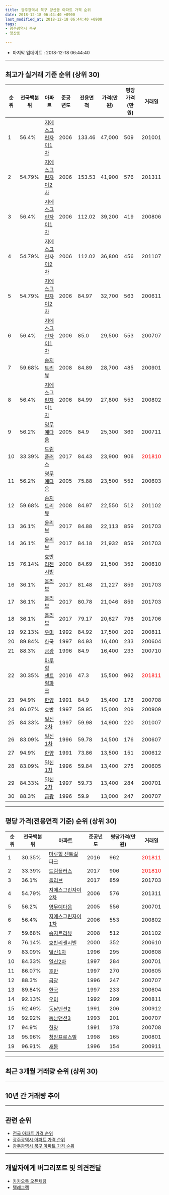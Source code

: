 ```yaml
---
title: 광주광역시 북구 양산동 아파트 가격 순위
date: 2018-12-18 06:44:40 +0900
last_modified_at: 2018-12-18 06:44:40 +0900
tags:
- 광주광역시 북구
- 양산동

---
```


* 마지막 업데이트 : 2018-12-18 06:44:40

---

## 최고가 실거래 기준 순위 (상위 30)


|순위|전국백분위|아파트|준공년도|전용면적|가격(만원)|평당가격(만원)|거래일|
|---|---|---|---|---|---|---|---|
|1|56.4%|[지에스그린자이1차](https://search.naver.com/search.naver?query=%EA%B4%91%EC%A3%BC%EA%B4%91%EC%97%AD%EC%8B%9C+%EB%B6%81%EA%B5%AC+%EC%96%91%EC%82%B0%EB%8F%99+%EC%A7%80%EC%97%90%EC%8A%A4%EA%B7%B8%EB%A6%B0%EC%9E%90%EC%9D%B41%EC%B0%A8)|2006|133.46|47,000|509|201001|
|2|54.79%|[지에스그린자이2차](https://search.naver.com/search.naver?query=%EA%B4%91%EC%A3%BC%EA%B4%91%EC%97%AD%EC%8B%9C+%EB%B6%81%EA%B5%AC+%EC%96%91%EC%82%B0%EB%8F%99+%EC%A7%80%EC%97%90%EC%8A%A4%EA%B7%B8%EB%A6%B0%EC%9E%90%EC%9D%B42%EC%B0%A8)|2006|153.53|41,900|576|201311|
|3|56.4%|[지에스그린자이1차](https://search.naver.com/search.naver?query=%EA%B4%91%EC%A3%BC%EA%B4%91%EC%97%AD%EC%8B%9C+%EB%B6%81%EA%B5%AC+%EC%96%91%EC%82%B0%EB%8F%99+%EC%A7%80%EC%97%90%EC%8A%A4%EA%B7%B8%EB%A6%B0%EC%9E%90%EC%9D%B41%EC%B0%A8)|2006|112.02|39,200|419|200806|
|4|54.79%|[지에스그린자이2차](https://search.naver.com/search.naver?query=%EA%B4%91%EC%A3%BC%EA%B4%91%EC%97%AD%EC%8B%9C+%EB%B6%81%EA%B5%AC+%EC%96%91%EC%82%B0%EB%8F%99+%EC%A7%80%EC%97%90%EC%8A%A4%EA%B7%B8%EB%A6%B0%EC%9E%90%EC%9D%B42%EC%B0%A8)|2006|112.02|36,800|456|201107|
|5|54.79%|[지에스그린자이2차](https://search.naver.com/search.naver?query=%EA%B4%91%EC%A3%BC%EA%B4%91%EC%97%AD%EC%8B%9C+%EB%B6%81%EA%B5%AC+%EC%96%91%EC%82%B0%EB%8F%99+%EC%A7%80%EC%97%90%EC%8A%A4%EA%B7%B8%EB%A6%B0%EC%9E%90%EC%9D%B42%EC%B0%A8)|2006|84.97|32,700|563|200611|
|6|56.4%|[지에스그린자이1차](https://search.naver.com/search.naver?query=%EA%B4%91%EC%A3%BC%EA%B4%91%EC%97%AD%EC%8B%9C+%EB%B6%81%EA%B5%AC+%EC%96%91%EC%82%B0%EB%8F%99+%EC%A7%80%EC%97%90%EC%8A%A4%EA%B7%B8%EB%A6%B0%EC%9E%90%EC%9D%B41%EC%B0%A8)|2006|85.0|29,500|553|200707|
|7|59.68%|[송지트리뷰](https://search.naver.com/search.naver?query=%EA%B4%91%EC%A3%BC%EA%B4%91%EC%97%AD%EC%8B%9C+%EB%B6%81%EA%B5%AC+%EC%96%91%EC%82%B0%EB%8F%99+%EC%86%A1%EC%A7%80%ED%8A%B8%EB%A6%AC%EB%B7%B0)|2008|84.89|28,700|485|200901|
|8|56.4%|[지에스그린자이1차](https://search.naver.com/search.naver?query=%EA%B4%91%EC%A3%BC%EA%B4%91%EC%97%AD%EC%8B%9C+%EB%B6%81%EA%B5%AC+%EC%96%91%EC%82%B0%EB%8F%99+%EC%A7%80%EC%97%90%EC%8A%A4%EA%B7%B8%EB%A6%B0%EC%9E%90%EC%9D%B41%EC%B0%A8)|2006|84.99|27,800|553|200802|
|9|56.2%|[영무예다음](https://search.naver.com/search.naver?query=%EA%B4%91%EC%A3%BC%EA%B4%91%EC%97%AD%EC%8B%9C+%EB%B6%81%EA%B5%AC+%EC%96%91%EC%82%B0%EB%8F%99+%EC%98%81%EB%AC%B4%EC%98%88%EB%8B%A4%EC%9D%8C)|2005|84.9|25,300|369|200711|
|10|33.39%|[드림플러스](https://search.naver.com/search.naver?query=%EA%B4%91%EC%A3%BC%EA%B4%91%EC%97%AD%EC%8B%9C+%EB%B6%81%EA%B5%AC+%EC%96%91%EC%82%B0%EB%8F%99+%EB%93%9C%EB%A6%BC%ED%94%8C%EB%9F%AC%EC%8A%A4)|2017|84.43|23,900|906|<span style="color:red">201810</span>|
|11|56.2%|[영무예다음](https://search.naver.com/search.naver?query=%EA%B4%91%EC%A3%BC%EA%B4%91%EC%97%AD%EC%8B%9C+%EB%B6%81%EA%B5%AC+%EC%96%91%EC%82%B0%EB%8F%99+%EC%98%81%EB%AC%B4%EC%98%88%EB%8B%A4%EC%9D%8C)|2005|75.88|23,500|552|200603|
|12|59.68%|[송지트리뷰](https://search.naver.com/search.naver?query=%EA%B4%91%EC%A3%BC%EA%B4%91%EC%97%AD%EC%8B%9C+%EB%B6%81%EA%B5%AC+%EC%96%91%EC%82%B0%EB%8F%99+%EC%86%A1%EC%A7%80%ED%8A%B8%EB%A6%AC%EB%B7%B0)|2008|84.97|22,550|512|201102|
|13|36.1%|[올리브](https://search.naver.com/search.naver?query=%EA%B4%91%EC%A3%BC%EA%B4%91%EC%97%AD%EC%8B%9C+%EB%B6%81%EA%B5%AC+%EC%96%91%EC%82%B0%EB%8F%99+%EC%98%AC%EB%A6%AC%EB%B8%8C)|2017|84.88|22,113|859|201703|
|14|36.1%|[올리브](https://search.naver.com/search.naver?query=%EA%B4%91%EC%A3%BC%EA%B4%91%EC%97%AD%EC%8B%9C+%EB%B6%81%EA%B5%AC+%EC%96%91%EC%82%B0%EB%8F%99+%EC%98%AC%EB%A6%AC%EB%B8%8C)|2017|84.18|21,932|859|201703|
|15|76.14%|[호반리젠시빌](https://search.naver.com/search.naver?query=%EA%B4%91%EC%A3%BC%EA%B4%91%EC%97%AD%EC%8B%9C+%EB%B6%81%EA%B5%AC+%EC%96%91%EC%82%B0%EB%8F%99+%ED%98%B8%EB%B0%98%EB%A6%AC%EC%A0%A0%EC%8B%9C%EB%B9%8C)|2000|84.69|21,500|352|200610|
|16|36.1%|[올리브](https://search.naver.com/search.naver?query=%EA%B4%91%EC%A3%BC%EA%B4%91%EC%97%AD%EC%8B%9C+%EB%B6%81%EA%B5%AC+%EC%96%91%EC%82%B0%EB%8F%99+%EC%98%AC%EB%A6%AC%EB%B8%8C)|2017|81.48|21,227|859|201703|
|17|36.1%|[올리브](https://search.naver.com/search.naver?query=%EA%B4%91%EC%A3%BC%EA%B4%91%EC%97%AD%EC%8B%9C+%EB%B6%81%EA%B5%AC+%EC%96%91%EC%82%B0%EB%8F%99+%EC%98%AC%EB%A6%AC%EB%B8%8C)|2017|80.78|21,046|859|201703|
|18|36.1%|[올리브](https://search.naver.com/search.naver?query=%EA%B4%91%EC%A3%BC%EA%B4%91%EC%97%AD%EC%8B%9C+%EB%B6%81%EA%B5%AC+%EC%96%91%EC%82%B0%EB%8F%99+%EC%98%AC%EB%A6%AC%EB%B8%8C)|2017|79.17|20,627|796|201706|
|19|92.13%|[우미](https://search.naver.com/search.naver?query=%EA%B4%91%EC%A3%BC%EA%B4%91%EC%97%AD%EC%8B%9C+%EB%B6%81%EA%B5%AC+%EC%96%91%EC%82%B0%EB%8F%99+%EC%9A%B0%EB%AF%B8)|1992|84.92|17,500|209|200811|
|20|89.84%|[한국](https://search.naver.com/search.naver?query=%EA%B4%91%EC%A3%BC%EA%B4%91%EC%97%AD%EC%8B%9C+%EB%B6%81%EA%B5%AC+%EC%96%91%EC%82%B0%EB%8F%99+%ED%95%9C%EA%B5%AD)|1997|84.93|16,400|233|200604|
|21|88.3%|[금광](https://search.naver.com/search.naver?query=%EA%B4%91%EC%A3%BC%EA%B4%91%EC%97%AD%EC%8B%9C+%EB%B6%81%EA%B5%AC+%EC%96%91%EC%82%B0%EB%8F%99+%EA%B8%88%EA%B4%91)|1996|84.9|16,400|233|200710|
|22|30.35%|[마루힐 센트럴파크](https://search.naver.com/search.naver?query=%EA%B4%91%EC%A3%BC%EA%B4%91%EC%97%AD%EC%8B%9C+%EB%B6%81%EA%B5%AC+%EC%96%91%EC%82%B0%EB%8F%99+%EB%A7%88%EB%A3%A8%ED%9E%90+%EC%84%BC%ED%8A%B8%EB%9F%B4%ED%8C%8C%ED%81%AC)|2016|47.3|15,500|962|<span style="color:red">201811</span>|
|23|94.9%|[한양](https://search.naver.com/search.naver?query=%EA%B4%91%EC%A3%BC%EA%B4%91%EC%97%AD%EC%8B%9C+%EB%B6%81%EA%B5%AC+%EC%96%91%EC%82%B0%EB%8F%99+%ED%95%9C%EC%96%91)|1991|84.9|15,400|178|200708|
|24|86.07%|[호반](https://search.naver.com/search.naver?query=%EA%B4%91%EC%A3%BC%EA%B4%91%EC%97%AD%EC%8B%9C+%EB%B6%81%EA%B5%AC+%EC%96%91%EC%82%B0%EB%8F%99+%ED%98%B8%EB%B0%98)|1997|59.95|15,000|209|200909|
|25|84.33%|[일신2차](https://search.naver.com/search.naver?query=%EA%B4%91%EC%A3%BC%EA%B4%91%EC%97%AD%EC%8B%9C+%EB%B6%81%EA%B5%AC+%EC%96%91%EC%82%B0%EB%8F%99+%EC%9D%BC%EC%8B%A02%EC%B0%A8)|1997|59.98|14,900|220|201007|
|26|83.09%|[일신1차](https://search.naver.com/search.naver?query=%EA%B4%91%EC%A3%BC%EA%B4%91%EC%97%AD%EC%8B%9C+%EB%B6%81%EA%B5%AC+%EC%96%91%EC%82%B0%EB%8F%99+%EC%9D%BC%EC%8B%A01%EC%B0%A8)|1996|59.78|14,500|176|200607|
|27|94.9%|[한양](https://search.naver.com/search.naver?query=%EA%B4%91%EC%A3%BC%EA%B4%91%EC%97%AD%EC%8B%9C+%EB%B6%81%EA%B5%AC+%EC%96%91%EC%82%B0%EB%8F%99+%ED%95%9C%EC%96%91)|1991|73.86|13,500|151|200612|
|28|83.09%|[일신1차](https://search.naver.com/search.naver?query=%EA%B4%91%EC%A3%BC%EA%B4%91%EC%97%AD%EC%8B%9C+%EB%B6%81%EA%B5%AC+%EC%96%91%EC%82%B0%EB%8F%99+%EC%9D%BC%EC%8B%A01%EC%B0%A8)|1996|59.84|13,400|275|200605|
|29|84.33%|[일신2차](https://search.naver.com/search.naver?query=%EA%B4%91%EC%A3%BC%EA%B4%91%EC%97%AD%EC%8B%9C+%EB%B6%81%EA%B5%AC+%EC%96%91%EC%82%B0%EB%8F%99+%EC%9D%BC%EC%8B%A02%EC%B0%A8)|1997|59.73|13,400|284|200701|
|30|88.3%|[금광](https://search.naver.com/search.naver?query=%EA%B4%91%EC%A3%BC%EA%B4%91%EC%97%AD%EC%8B%9C+%EB%B6%81%EA%B5%AC+%EC%96%91%EC%82%B0%EB%8F%99+%EA%B8%88%EA%B4%91)|1996|59.9|13,000|247|200707|


---

## 평당 가격(전용면적 기준) 순위 (상위 30)


|순위|전국백분위|아파트|준공년도|평당가격(만원)|거래일|
|---|---|---|---|---|---|
|1|30.35%|[마루힐 센트럴파크](https://search.naver.com/search.naver?query=%EA%B4%91%EC%A3%BC%EA%B4%91%EC%97%AD%EC%8B%9C+%EB%B6%81%EA%B5%AC+%EC%96%91%EC%82%B0%EB%8F%99+%EB%A7%88%EB%A3%A8%ED%9E%90+%EC%84%BC%ED%8A%B8%EB%9F%B4%ED%8C%8C%ED%81%AC)|2016|962|<span style="color:red">201811</span>|
|2|33.39%|[드림플러스](https://search.naver.com/search.naver?query=%EA%B4%91%EC%A3%BC%EA%B4%91%EC%97%AD%EC%8B%9C+%EB%B6%81%EA%B5%AC+%EC%96%91%EC%82%B0%EB%8F%99+%EB%93%9C%EB%A6%BC%ED%94%8C%EB%9F%AC%EC%8A%A4)|2017|906|<span style="color:red">201810</span>|
|3|36.1%|[올리브](https://search.naver.com/search.naver?query=%EA%B4%91%EC%A3%BC%EA%B4%91%EC%97%AD%EC%8B%9C+%EB%B6%81%EA%B5%AC+%EC%96%91%EC%82%B0%EB%8F%99+%EC%98%AC%EB%A6%AC%EB%B8%8C)|2017|859|201703|
|4|54.79%|[지에스그린자이2차](https://search.naver.com/search.naver?query=%EA%B4%91%EC%A3%BC%EA%B4%91%EC%97%AD%EC%8B%9C+%EB%B6%81%EA%B5%AC+%EC%96%91%EC%82%B0%EB%8F%99+%EC%A7%80%EC%97%90%EC%8A%A4%EA%B7%B8%EB%A6%B0%EC%9E%90%EC%9D%B42%EC%B0%A8)|2006|576|201311|
|5|56.2%|[영무예다음](https://search.naver.com/search.naver?query=%EA%B4%91%EC%A3%BC%EA%B4%91%EC%97%AD%EC%8B%9C+%EB%B6%81%EA%B5%AC+%EC%96%91%EC%82%B0%EB%8F%99+%EC%98%81%EB%AC%B4%EC%98%88%EB%8B%A4%EC%9D%8C)|2005|556|200701|
|6|56.4%|[지에스그린자이1차](https://search.naver.com/search.naver?query=%EA%B4%91%EC%A3%BC%EA%B4%91%EC%97%AD%EC%8B%9C+%EB%B6%81%EA%B5%AC+%EC%96%91%EC%82%B0%EB%8F%99+%EC%A7%80%EC%97%90%EC%8A%A4%EA%B7%B8%EB%A6%B0%EC%9E%90%EC%9D%B41%EC%B0%A8)|2006|553|200802|
|7|59.68%|[송지트리뷰](https://search.naver.com/search.naver?query=%EA%B4%91%EC%A3%BC%EA%B4%91%EC%97%AD%EC%8B%9C+%EB%B6%81%EA%B5%AC+%EC%96%91%EC%82%B0%EB%8F%99+%EC%86%A1%EC%A7%80%ED%8A%B8%EB%A6%AC%EB%B7%B0)|2008|512|201102|
|8|76.14%|[호반리젠시빌](https://search.naver.com/search.naver?query=%EA%B4%91%EC%A3%BC%EA%B4%91%EC%97%AD%EC%8B%9C+%EB%B6%81%EA%B5%AC+%EC%96%91%EC%82%B0%EB%8F%99+%ED%98%B8%EB%B0%98%EB%A6%AC%EC%A0%A0%EC%8B%9C%EB%B9%8C)|2000|352|200610|
|9|83.09%|[일신1차](https://search.naver.com/search.naver?query=%EA%B4%91%EC%A3%BC%EA%B4%91%EC%97%AD%EC%8B%9C+%EB%B6%81%EA%B5%AC+%EC%96%91%EC%82%B0%EB%8F%99+%EC%9D%BC%EC%8B%A01%EC%B0%A8)|1996|295|200608|
|10|84.33%|[일신2차](https://search.naver.com/search.naver?query=%EA%B4%91%EC%A3%BC%EA%B4%91%EC%97%AD%EC%8B%9C+%EB%B6%81%EA%B5%AC+%EC%96%91%EC%82%B0%EB%8F%99+%EC%9D%BC%EC%8B%A02%EC%B0%A8)|1997|284|200701|
|11|86.07%|[호반](https://search.naver.com/search.naver?query=%EA%B4%91%EC%A3%BC%EA%B4%91%EC%97%AD%EC%8B%9C+%EB%B6%81%EA%B5%AC+%EC%96%91%EC%82%B0%EB%8F%99+%ED%98%B8%EB%B0%98)|1997|270|200605|
|12|88.3%|[금광](https://search.naver.com/search.naver?query=%EA%B4%91%EC%A3%BC%EA%B4%91%EC%97%AD%EC%8B%9C+%EB%B6%81%EA%B5%AC+%EC%96%91%EC%82%B0%EB%8F%99+%EA%B8%88%EA%B4%91)|1996|247|200707|
|13|89.84%|[한국](https://search.naver.com/search.naver?query=%EA%B4%91%EC%A3%BC%EA%B4%91%EC%97%AD%EC%8B%9C+%EB%B6%81%EA%B5%AC+%EC%96%91%EC%82%B0%EB%8F%99+%ED%95%9C%EA%B5%AD)|1997|233|200604|
|14|92.13%|[우미](https://search.naver.com/search.naver?query=%EA%B4%91%EC%A3%BC%EA%B4%91%EC%97%AD%EC%8B%9C+%EB%B6%81%EA%B5%AC+%EC%96%91%EC%82%B0%EB%8F%99+%EC%9A%B0%EB%AF%B8)|1992|209|200811|
|15|92.49%|[동남맨션2](https://search.naver.com/search.naver?query=%EA%B4%91%EC%A3%BC%EA%B4%91%EC%97%AD%EC%8B%9C+%EB%B6%81%EA%B5%AC+%EC%96%91%EC%82%B0%EB%8F%99+%EB%8F%99%EB%82%A8%EB%A7%A8%EC%85%982)|1991|206|200912|
|16|92.92%|[동남맨션3](https://search.naver.com/search.naver?query=%EA%B4%91%EC%A3%BC%EA%B4%91%EC%97%AD%EC%8B%9C+%EB%B6%81%EA%B5%AC+%EC%96%91%EC%82%B0%EB%8F%99+%EB%8F%99%EB%82%A8%EB%A7%A8%EC%85%983)|1993|201|200707|
|17|94.9%|[한양](https://search.naver.com/search.naver?query=%EA%B4%91%EC%A3%BC%EA%B4%91%EC%97%AD%EC%8B%9C+%EB%B6%81%EA%B5%AC+%EC%96%91%EC%82%B0%EB%8F%99+%ED%95%9C%EC%96%91)|1991|178|200708|
|18|95.96%|[청암프로스빌](https://search.naver.com/search.naver?query=%EA%B4%91%EC%A3%BC%EA%B4%91%EC%97%AD%EC%8B%9C+%EB%B6%81%EA%B5%AC+%EC%96%91%EC%82%B0%EB%8F%99+%EC%B2%AD%EC%95%94%ED%94%84%EB%A1%9C%EC%8A%A4%EB%B9%8C)|1998|165|200801|
|19|96.91%|[새봄](https://search.naver.com/search.naver?query=%EA%B4%91%EC%A3%BC%EA%B4%91%EC%97%AD%EC%8B%9C+%EB%B6%81%EA%B5%AC+%EC%96%91%EC%82%B0%EB%8F%99+%EC%83%88%EB%B4%84)|1996|154|200911|


---

## 최근 3개월 거래량 순위 (상위 30)


<div style="width:100%;">
    <canvas id="deal_count_ranking" height="250"></canvas>
</div>


<script>
new Chart(document.getElementById("deal_count_ranking"), {
    type: 'horizontalBar',
    data: {
        labels: ['호반', '호반리젠시빌', '지에스그린자이1차', '일신2차', '청암프로스빌', '지에스그린자이2차', '한국', '일신1차', '우미', '영무예다음', '새봄', '금광', '동남맨션3', '한양', '송지트리뷰', '마루힐 센트럴파크', '동남맨션2', '드림플러스'],
        datasets: [{
            label: '실거래 수',
            data: [17, 15, 11, 10, 8, 8, 6, 4, 4, 4, 3, 3, 2, 2, 2, 2, 1, 1],
            borderColor: "rgba(255, 0, 128, 1)",
            backgroundColor: "rgba(255, 0, 128, 0.5)",
            fill: false,
        }]
    },
    options: {
        responsive: true,
        title: {
            display: true,
            text: '최근 3개월 거래량 순위'
        },
        tooltips: {
            mode: 'index',
            intersect: false,
            callbacks: {
                title: function(tooltipItems, data) {
                    return "실거래 수:";
                },
                label: function(tooltipItem, data) {
                    return data.labels[tooltipItem.index] + ": " + tooltipItem.xLabel;
                }
            }
        },
        hover: {
            mode: 'nearest',
            intersect: true
        },
        scales: {
            xAxes: [{
                display: true,
                scaleLabel: {
                    display: true,
                    labelString: '실거래 수'
                },
                ticks: {
                    suggestedMin: 0,
                }
            }],
            yAxes: [{
                display: true,
                ticks: {
                    autoSkip: false,
                    callback: function(value, index, values) {
                        if (value.length > 15)
                            return value.substr(0, 13) + "...";
                        else
                            return value;
                    }
                },
                scaleLabel: {
                    display: false,
                }
            }]
        }
    }
});

</script>


---

## 10년 간 거래량 추이


<div style="width:100%;">
    <canvas id="deal_progress" height="250"></canvas>
</div>

<script>
new Chart(document.getElementById("deal_progress"), {
    type: 'line',
    data: {
        labels: ['200812','200901','200902','200903','200904','200905','200906','200907','200908','200909','200910','200911','200912','201001','201002','201003','201004','201005','201006','201007','201008','201009','201010','201011','201012','201101','201102','201103','201104','201105','201106','201107','201108','201109','201110','201111','201112','201201','201202','201203','201204','201205','201206','201207','201208','201209','201210','201211','201212','201301','201302','201303','201304','201305','201306','201307','201308','201309','201310','201311','201312','201401','201402','201403','201404','201405','201406','201407','201408','201409','201410','201411','201412','201501','201502','201503','201504','201505','201506','201507','201508','201509','201510','201511','201512','201601','201602','201603','201604','201605','201606','201607','201608','201609','201610','201611','201612','201701','201702','201703','201704','201705','201706','201707','201708','201709','201710','201711','201712','201801','201802','201803','201804','201805','201806','201807','201808','201809','201810','201811','201812'],
        datasets: [{
            label: '실거래 수',
            pointRadius: 1,
            data: [22, 19, 33, 26, 32, 36, 25, 40, 40, 30, 47, 35, 42, 40, 27, 41, 23, 55, 44, 51, 50, 56, 60, 50, 64, 54, 58, 70, 45, 43, 32, 34, 35, 33, 33, 22, 30, 29, 41, 33, 41, 28, 14, 20, 25, 32, 47, 35, 34, 39, 39, 60, 61, 44, 52, 29, 40, 32, 45, 43, 53, 34, 56, 66, 41, 38, 29, 41, 39, 33, 57, 26, 38, 68, 69, 65, 50, 39, 33, 36, 40, 32, 30, 17, 22, 24, 29, 35, 28, 35, 58, 60, 43, 44, 32, 30, 21, 29, 38, 48, 31, 26, 24, 31, 24, 39, 34, 23, 35, 40, 29, 27, 38, 28, 33, 33, 24, 37, 64, 38, 1],
            borderColor: "rgba(255, 201, 14, 1)",
            backgroundColor: "rgba(255, 201, 14, 0.5)",
            fill: true,
        }]
    },
    options: {
        responsive: true,
        title: {
            display: true,
            text: '10년간 거래량 추이'
        },
        tooltips: {
            mode: 'index',
            intersect: false,
        },
        hover: {
            mode: 'nearest',
            intersect: true
        },
        scales: {
            xAxes: [{
                display: true,
                scaleLabel: {
                    display: true,
                    labelString: '년/월'
                }
            }],
            yAxes: [{
                display: true,
                ticks: {
                    suggestedMin: 0,
                },
                scaleLabel: {
                    display: true,
                    labelString: '실거래 수'
                }
            }]
        }
    }
});

</script>


---

## 관련 순위

- [전국 아파트 가격 순위](https://inasie.github.io/apt-ranking/전국)
- [광주광역시 아파트 가격 순위](https://inasie.github.io/apt-ranking/광주광역시)
- [광주광역시 북구 아파트 가격 순위](https://inasie.github.io/apt-ranking/광주광역시-북구)


---

## 개발자에게 버그리포트 및 의견전달

- [카카오톡 오픈채팅](https://open.kakao.com/o/gLJUAP4)
- [텔레그램](https://t.me/inasie)


